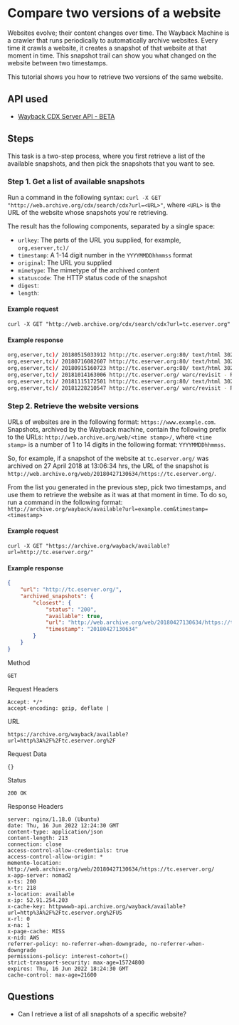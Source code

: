 # Compare two versions of a website

Websites evolve; their content changes over time. The Wayback Machine is a crawler that runs periodically to automatically archive websites. Every time it crawls a website, it creates a snapshot of that website at that moment in time. This snapshot trail can show you what changed on the website between two timestamps.

This tutorial shows you how to retrieve two versions of the same website.

## API used

- [Wayback CDX Server API - BETA](https://archive.org/services/docs/api/wayback-cdx-server.html?highlight=cdx)

## Steps

This task is a two-step process, where you first retrieve a list of the available snapshots, and then pick the snapshots that you want to see.

### Step 1. Get a list of available snapshots

Run a command in the following syntax: `curl -X GET "http://web.archive.org/cdx/search/cdx?url=<URL>"`, where `<URL>` is the URL of the website whose snapshots you're retrieving.

The result has the following components, separated by a single space:

- `urlkey`: The parts of the URL you supplied, for example, `org,eserver,tc)/`
- `timestamp`: A 1-14 digit number in the `YYYYMMDDhhmmss` format
- `original`: The URL you supplied
- `mimetype`: The mimetype of the archived content
- `statuscode`: The HTTP status code of the snapshot
- `digest`: 
- `length`:

#### Example request

`curl -X GET "http://web.archive.org/cdx/search/cdx?url=tc.eserver.org"`

#### Example response

```bash
org,eserver,tc)/ 20180515033912 http://tc.eserver.org:80/ text/html 302 RK36SX4X6VJ44FMUWDK4QYFPYGBYUJUH 404
org,eserver,tc)/ 20180716082607 http://tc.eserver.org:80/ text/html 302 RK36SX4X6VJ44FMUWDK4QYFPYGBYUJUH 405
org,eserver,tc)/ 20180915160723 http://tc.eserver.org:80/ text/html 302 RK36SX4X6VJ44FMUWDK4QYFPYGBYUJUH 404
org,eserver,tc)/ 20181014163006 http://tc.eserver.org/ warc/revisit - RK36SX4X6VJ44FMUWDK4QYFPYGBYUJUH 502
org,eserver,tc)/ 20181115172501 http://tc.eserver.org:80/ text/html 302 RK36SX4X6VJ44FMUWDK4QYFPYGBYUJUH 404
org,eserver,tc)/ 20181228210547 http://tc.eserver.org/ warc/revisit - RK36SX4X6VJ44FMUWDK4QYFPYGBYUJUH 500
```

### Step 2. Retrieve the website versions

URLs of websites are in the following format: `https://www.example.com`. Snapshots, archived by the Wayback machine, contain the following prefix to the URLs: `http://web.archive.org/web/<time stamp>/`, where `<time stamp>` is a number of 1 to 14 digits in the following format: `YYYYMMDDhhmmss`. 

So, for example, if a snapshot of the website at `tc.eserver.org/` was archived on 27 April 2018 at 13:06:34 hrs, the URL of the snapshot is `http://web.archive.org/web/20180427130634/https://tc.eserver.org/`.

From the list you generated in the previous step, pick two timestamps, and use them to retrieve the website as it was at that moment in time. To do so, run a command in the following format: `http://archive.org/wayback/available?url=example.com&timestamp=<timestamp>`

#### Example request

`curl -X GET "https://archive.org/wayback/available?url=http://tc.eserver.org/"`

#### Example response

```json
{
    "url": "http://tc.eserver.org/",
    "archived_snapshots": {
        "closest": {
            "status": "200",
            "available": true,
            "url": "http://web.archive.org/web/20180427130634/https://tc.eserver.org/",
            "timestamp": "20180427130634"
        }
    }
}
```

Method 

`GET`

Request Headers

```
Accept: */*
accept-encoding: gzip, deflate |
```

URL	

`https://archive.org/wayback/available?url=http%3A%2F%2Ftc.eserver.org%2F`

Request Data	

`{}`

Status	

`200 OK`

Response Headers

```
server: nginx/1.18.0 (Ubuntu)
date: Thu, 16 Jun 2022 12:24:30 GMT
content-type: application/json
content-length: 213
connection: close
access-control-allow-credentials: true
access-control-allow-origin: *
memento-location: http://web.archive.org/web/20180427130634/https://tc.eserver.org/
x-app-server: nomad2
x-ts: 200
x-tr: 218
x-location: available
x-ip: 52.91.254.203
x-cache-key: httpwwwb-api.archive.org/wayback/available?url=http%3A%2F%2Ftc.eserver.org%2FUS
x-rl: 0
x-na: 1
x-page-cache: MISS
x-nid: AWS
referrer-policy: no-referrer-when-downgrade, no-referrer-when-downgrade
permissions-policy: interest-cohort=()
strict-transport-security: max-age=15724800
expires: Thu, 16 Jun 2022 18:24:30 GMT
cache-control: max-age=21600
```

## Questions

-  Can I retrieve a list of all snapshots of a specific website?